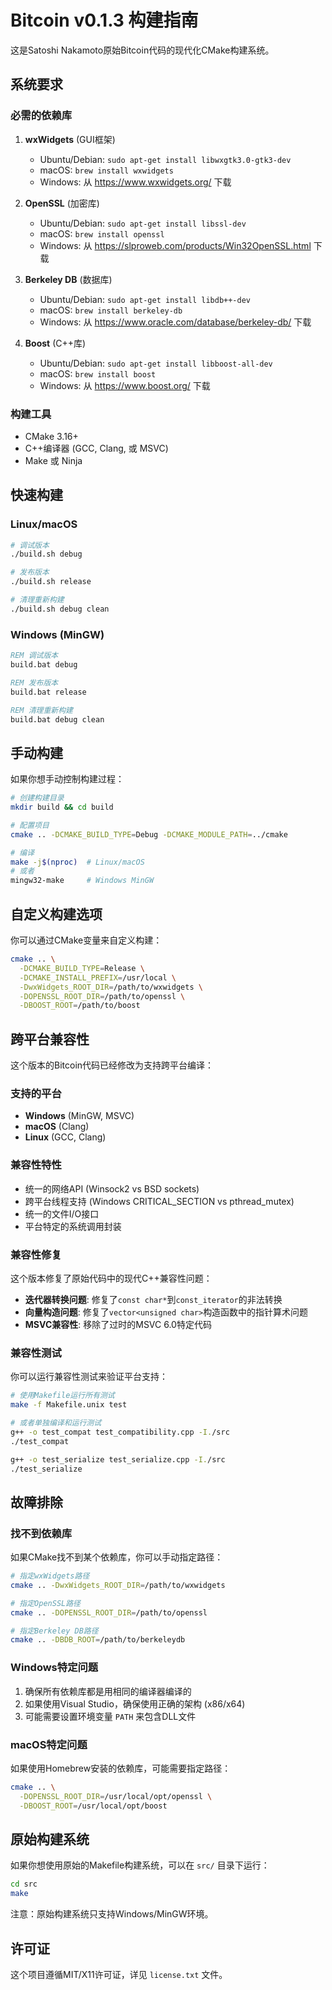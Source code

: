 # Bitcoin v0.1.3 构建指南

这是Satoshi Nakamoto原始Bitcoin代码的现代化CMake构建系统。

## 系统要求

### 必需的依赖库

1. **wxWidgets** (GUI框架)
   - Ubuntu/Debian: `sudo apt-get install libwxgtk3.0-gtk3-dev`
   - macOS: `brew install wxwidgets`
   - Windows: 从 https://www.wxwidgets.org/ 下载

2. **OpenSSL** (加密库)
   - Ubuntu/Debian: `sudo apt-get install libssl-dev`
   - macOS: `brew install openssl`
   - Windows: 从 https://slproweb.com/products/Win32OpenSSL.html 下载

3. **Berkeley DB** (数据库)
   - Ubuntu/Debian: `sudo apt-get install libdb++-dev`
   - macOS: `brew install berkeley-db`
   - Windows: 从 https://www.oracle.com/database/berkeley-db/ 下载

4. **Boost** (C++库)
   - Ubuntu/Debian: `sudo apt-get install libboost-all-dev`
   - macOS: `brew install boost`
   - Windows: 从 https://www.boost.org/ 下载

### 构建工具

- CMake 3.16+
- C++编译器 (GCC, Clang, 或 MSVC)
- Make 或 Ninja

## 快速构建

### Linux/macOS

```bash
# 调试版本
./build.sh debug

# 发布版本
./build.sh release

# 清理重新构建
./build.sh debug clean
```

### Windows (MinGW)

```cmd
REM 调试版本
build.bat debug

REM 发布版本
build.bat release

REM 清理重新构建
build.bat debug clean
```

## 手动构建

如果你想手动控制构建过程：

```bash
# 创建构建目录
mkdir build && cd build

# 配置项目
cmake .. -DCMAKE_BUILD_TYPE=Debug -DCMAKE_MODULE_PATH=../cmake

# 编译
make -j$(nproc)  # Linux/macOS
# 或者
mingw32-make     # Windows MinGW
```

## 自定义构建选项

你可以通过CMake变量来自定义构建：

```bash
cmake .. \
  -DCMAKE_BUILD_TYPE=Release \
  -DCMAKE_INSTALL_PREFIX=/usr/local \
  -DwxWidgets_ROOT_DIR=/path/to/wxwidgets \
  -DOPENSSL_ROOT_DIR=/path/to/openssl \
  -DBOOST_ROOT=/path/to/boost
```

## 跨平台兼容性

这个版本的Bitcoin代码已经修改为支持跨平台编译：

### 支持的平台
- **Windows** (MinGW, MSVC)
- **macOS** (Clang)
- **Linux** (GCC, Clang)

### 兼容性特性
- 统一的网络API (Winsock2 vs BSD sockets)
- 跨平台线程支持 (Windows CRITICAL_SECTION vs pthread_mutex)
- 统一的文件I/O接口
- 平台特定的系统调用封装

### 兼容性修复

这个版本修复了原始代码中的现代C++兼容性问题：

- **迭代器转换问题**: 修复了`const char*`到`const_iterator`的非法转换
- **向量构造问题**: 修复了`vector<unsigned char>`构造函数中的指针算术问题
- **MSVC兼容性**: 移除了过时的MSVC 6.0特定代码

### 兼容性测试

你可以运行兼容性测试来验证平台支持：

```bash
# 使用Makefile运行所有测试
make -f Makefile.unix test

# 或者单独编译和运行测试
g++ -o test_compat test_compatibility.cpp -I./src
./test_compat

g++ -o test_serialize test_serialize.cpp -I./src
./test_serialize
```

## 故障排除

### 找不到依赖库

如果CMake找不到某个依赖库，你可以手动指定路径：

```bash
# 指定wxWidgets路径
cmake .. -DwxWidgets_ROOT_DIR=/path/to/wxwidgets

# 指定OpenSSL路径
cmake .. -DOPENSSL_ROOT_DIR=/path/to/openssl

# 指定Berkeley DB路径
cmake .. -DBDB_ROOT=/path/to/berkeleydb
```

### Windows特定问题

1. 确保所有依赖库都是用相同的编译器编译的
2. 如果使用Visual Studio，确保使用正确的架构 (x86/x64)
3. 可能需要设置环境变量 `PATH` 来包含DLL文件

### macOS特定问题

如果使用Homebrew安装的依赖库，可能需要指定路径：

```bash
cmake .. \
  -DOPENSSL_ROOT_DIR=/usr/local/opt/openssl \
  -DBOOST_ROOT=/usr/local/opt/boost
```

## 原始构建系统

如果你想使用原始的Makefile构建系统，可以在 `src/` 目录下运行：

```bash
cd src
make
```

注意：原始构建系统只支持Windows/MinGW环境。

## 许可证

这个项目遵循MIT/X11许可证，详见 `license.txt` 文件。
